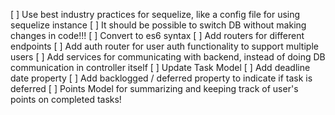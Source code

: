 [ ] Use best industry practices for sequelize, like a config file for using sequelize instance
    [ ] It should be possible to switch DB without making changes in code!!!
[ ] Convert to es6 syntax
[ ] Add routers for different endpoints
    [ ] Add auth router for user auth functionality to support multiple users
[ ] Add services for communicating with backend, instead of doing DB communication in controller itself
[ ] Update Task Model
    [ ] Add deadline date property
    [ ] Add backlogged / deferred property to indicate if task is deferred
[ ] Points Model for summarizing and keeping track of user's points on completed tasks!